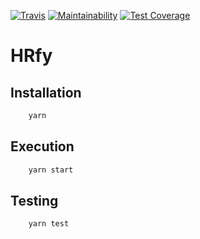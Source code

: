 [![Travis](https://img.shields.io/travis/vinyguedess/hrfy.svg)](https://travis-ci.org/vinyguedess/hrfy)
[![Maintainability](https://api.codeclimate.com/v1/badges/bc14d710b18c13bab627/maintainability)](https://codeclimate.com/github/vinyguedess/hrfy/maintainability)
[![Test Coverage](https://api.codeclimate.com/v1/badges/bc14d710b18c13bab627/test_coverage)](https://codeclimate.com/github/vinyguedess/hrfy/test_coverage)

# HRfy

## Installation
```bash
    yarn
```

## Execution
```bash
    yarn start
```

## Testing
```bash
    yarn test
```